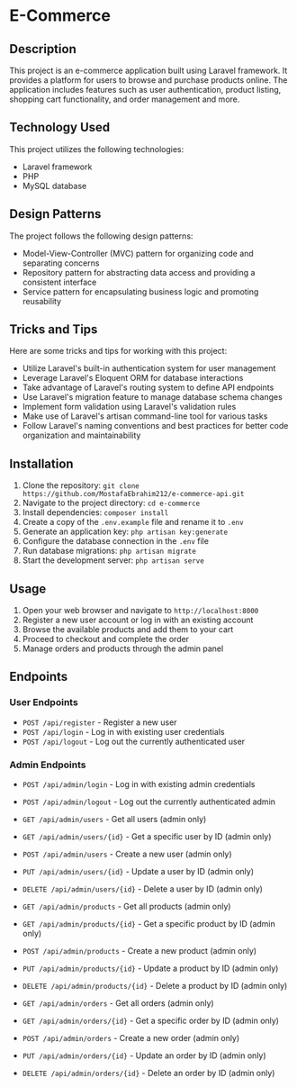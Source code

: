 # E-Commerce

## Description

This project is an e-commerce application built using Laravel framework. It provides a platform for users to browse and purchase products online. The application includes features such as user authentication, product listing, shopping cart functionality, and order management and more.

## Technology Used

This project utilizes the following technologies:

-   Laravel framework
-   PHP
-   MySQL database

## Design Patterns

The project follows the following design patterns:

-   Model-View-Controller (MVC) pattern for organizing code and separating concerns
-   Repository pattern for abstracting data access and providing a consistent interface
-   Service pattern for encapsulating business logic and promoting reusability

## Tricks and Tips

Here are some tricks and tips for working with this project:

-   Utilize Laravel's built-in authentication system for user management
-   Leverage Laravel's Eloquent ORM for database interactions
-   Take advantage of Laravel's routing system to define API endpoints
-   Use Laravel's migration feature to manage database schema changes
-   Implement form validation using Laravel's validation rules
-   Make use of Laravel's artisan command-line tool for various tasks
-   Follow Laravel's naming conventions and best practices for better code organization and maintainability

## Installation

1. Clone the repository: `git clone https://github.com/MostafaEbrahim212/e-commerce-api.git`
2. Navigate to the project directory: `cd e-commerce`
3. Install dependencies: `composer install`
4. Create a copy of the `.env.example` file and rename it to `.env`
5. Generate an application key: `php artisan key:generate`
6. Configure the database connection in the `.env` file
7. Run database migrations: `php artisan migrate`
8. Start the development server: `php artisan serve`

## Usage

1. Open your web browser and navigate to `http://localhost:8000`
2. Register a new user account or log in with an existing account
3. Browse the available products and add them to your cart
4. Proceed to checkout and complete the order
5. Manage orders and products through the admin panel

## Endpoints

### User Endpoints

-   `POST /api/register` - Register a new user
-   `POST /api/login` - Log in with existing user credentials
-   `POST /api/logout` - Log out the currently authenticated user

### Admin Endpoints

-   `POST /api/admin/login` - Log in with existing admin credentials
-   `POST /api/admin/logout` - Log out the currently authenticated admin

-   `GET /api/admin/users` - Get all users (admin only)
-   `GET /api/admin/users/{id}` - Get a specific user by ID (admin only)
-   `POST /api/admin/users` - Create a new user (admin only)
-   `PUT /api/admin/users/{id}` - Update a user by ID (admin only)
-   `DELETE /api/admin/users/{id}` - Delete a user by ID (admin only)

-   `GET /api/admin/products` - Get all products (admin only)
-   `GET /api/admin/products/{id}` - Get a specific product by ID (admin only)
-   `POST /api/admin/products` - Create a new product (admin only)
-   `PUT /api/admin/products/{id}` - Update a product by ID (admin only)
-   `DELETE /api/admin/products/{id}` - Delete a product by ID (admin only)

-   `GET /api/admin/orders` - Get all orders (admin only)
-   `GET /api/admin/orders/{id}` - Get a specific order by ID (admin only)
-   `POST /api/admin/orders` - Create a new order (admin only)
-   `PUT /api/admin/orders/{id}` - Update an order by ID (admin only)
-   `DELETE /api/admin/orders/{id}` - Delete an order by ID (admin only)
